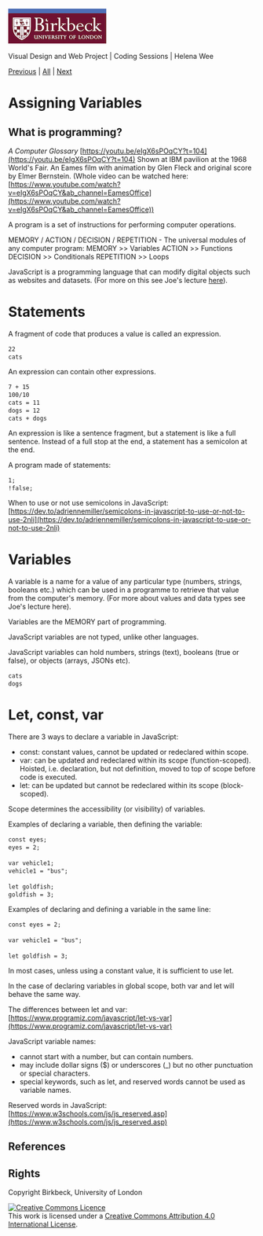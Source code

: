 ![Birkbeck, University of London](images/birkbeck-logo.jpg)

Visual Design and Web Project | Coding Sessions | Helena Wee

[Previous](path/to/file.md) | [All](README.md) | [Next](path/to/file.md)

# Assigning Variables

## What is programming?

*A Computer Glossary*
[https://youtu.be/eIgX6sPOqCY?t=104](https://youtu.be/eIgX6sPOqCY?t=104)
Shown at IBM pavilion at the 1968 World's Fair. An Eames film with animation by Glen Fleck and original score by Elmer Bernstein.
(Whole video can be watched here: [https://www.youtube.com/watch?v=eIgX6sPOqCY&ab_channel=EamesOffice](https://www.youtube.com/watch?v=eIgX6sPOqCY&ab_channel=EamesOffice))

A program is a set of instructions for performing computer operations.

MEMORY / ACTION / DECISION / REPETITION - The universal modules of any computer program:
MEMORY >> Variables
ACTION >> Functions
DECISION >> Conditionals
REPETITION >> Loops

JavaScript is a programming language that can modify digital objects such as websites and datasets. (For more on this see Joe's lecture [here](https://github.com/Birkbeck2/web-dev-ux-lectures-22-23/blob/main/javascript-setup.md)).

# Statements

A fragment of code that produces a value is called an expression.

```
22
cats
```

An expression can contain other expressions.

```
7 + 15
100/10
cats = 11
dogs = 12
cats + dogs
```

An expression is like a sentence fragment, but a statement is like a full sentence. Instead of a full stop at the end, a statement has a semicolon at the end.

A program made of statements:
```
1;
!false;
```

When to use or not use semicolons in JavaScript:
[https://dev.to/adriennemiller/semicolons-in-javascript-to-use-or-not-to-use-2nli](https://dev.to/adriennemiller/semicolons-in-javascript-to-use-or-not-to-use-2nli)

# Variables

A variable is a name for a value of any particular type (numbers, strings, booleans etc.) which can be used in a programme to retrieve that value from the computer's memory. (For more about values and data types see Joe's lecture here).

Variables are the MEMORY part of programming.

JavaScript variables are not typed, unlike other languages.

JavaScript variables can hold numbers, strings (text), booleans (true or false), or objects (arrays, JSONs etc).

```
cats
dogs
```

# Let, const, var

There are 3 ways to declare a variable in JavaScript:
- const: constant values, cannot be updated or redeclared within scope.
- var: can be updated and redeclared within its scope (function-scoped). Hoisted, i.e. declaration, but not definition, moved to top of scope before code is executed.
- let: can be updated but cannot be redeclared within its scope (block-scoped).

Scope determines the accessibility (or visibility) of variables.

Examples of declaring a variable, then defining the variable:
```
const eyes;
eyes = 2;

var vehicle1;
vehicle1 = "bus";

let goldfish;
goldfish = 3;
```

Examples of declaring and defining a variable in the same line:
```
const eyes = 2;

var vehicle1 = "bus";

let goldfish = 3;
```

In most cases, unless using a constant value, it is sufficient to use let.

In the case of declaring variables in global scope, both var and let will behave the same way.

The differences between let and var:
[https://www.programiz.com/javascript/let-vs-var](https://www.programiz.com/javascript/let-vs-var)

JavaScript variable names:
- cannot start with a number, but can contain numbers.
- may include dollar signs ($) or underscores (_) but no other punctuation or special characters.
- special keywords, such as let, and reserved words cannot be used as variable names.

Reserved words in JavaScript:
[https://www.w3schools.com/js/js_reserved.asp](https://www.w3schools.com/js/js_reserved.asp)



## References


## Rights
Copyright Birkbeck, University of London

<a rel="license" href="http://creativecommons.org/licenses/by/4.0/"><img alt="Creative Commons Licence" src="https://i.creativecommons.org/l/by/4.0/88x31.png" /></a><br />This work is licensed under a <a rel="license" href="http://creativecommons.org/licenses/by/4.0/">Creative Commons Attribution 4.0 International License</a>.
